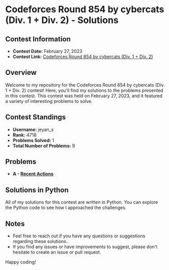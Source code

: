 # Codeforces Round 854 by cybercats (Div. 1 + Div. 2) - Solutions

## Contest Information

- **Contest Date:** February 27, 2023
- **Contest Link:** [Codeforces Round 854 by cybercats (Div. 1 + Div. 2)](https://codeforces.com/contest/1799)

## Overview

Welcome to my repository for the Codeforces Round 854 by cybercats (Div. 1 + Div. 2) contest! Here, you'll find my solutions to the problems presented in this contest. This contest was held on February 27, 2023, and it featured a variety of interesting problems to solve.

## Contest Standings

- **Username:** jeyan_s
- **Rank:** 4718
- **Problems Solved:** 1
- **Total Number of Problems:** 9

## Problems

- **A - [Recent Actions](https://codeforces.com/contest/1799/problem/A)**

## Solutions in Python

All of my solutions for this contest are written in Python. You can explore the Python code to see how I approached the challenges.

## Notes

- Feel free to reach out if you have any questions or suggestions regarding these solutions.
- If you find any issues or have improvements to suggest, please don't hesitate to create an issue or pull request.

Happy coding!
